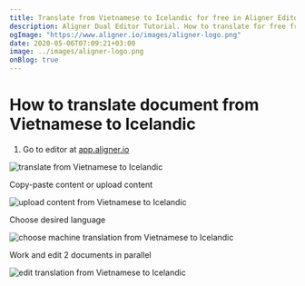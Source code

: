```yaml
---
title: Translate from Vietnamese to Icelandic for free in Aligner Editor
description: Aligner Dual Editor Tutorial. How to translate for free from Vietnamese to Icelandic. Aligner is multilingual document management platform. 
ogImage: "https://www.aligner.io/images/aligner-logo.png"
date: 2020-05-06T07:09:21+03:00
image: ../images/aligner-logo.png
onBlog: true
---
```


# How to translate document from Vietnamese to Icelandic

1. Go to editor at [app.aligner.io](https://app.aligner.io "Aligner App web page")

![translate from Vietnamese to Icelandic](../aligner-blank-editor.png "translate from Vietnamese to Icelandic")

Copy-paste content or upload content

![upload content from Vietnamese to Icelandic](../aligner-uploaded-document.png "upload content from Vietnamese to Icelandic")

Choose desired language

![choose machine translation from Vietnamese to Icelandic](../aligner-language-dropdown.png "choose machine translation from Vietnamese to Icelandic")

Work and edit 2 documents in parallel

![edit translation from Vietnamese to Icelandic](../aligner-double-sitded-editor.png "edit translation from Vietnamese to Icelandic")

